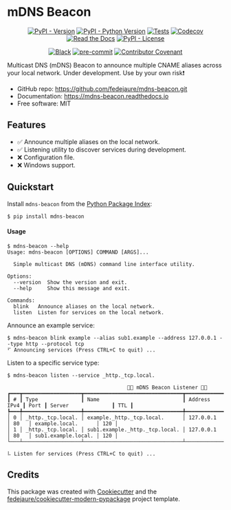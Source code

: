 # mDNS Beacon

<div align="center">

[![PyPI - Version](https://img.shields.io/pypi/v/mdns-beacon.svg)](https://pypi.python.org/pypi/mdns-beacon)
[![PyPI - Python Version](https://img.shields.io/pypi/pyversions/mdns-beacon.svg)](https://pypi.python.org/pypi/mdns-beacon)
[![Tests](https://github.com/fedejaure/mdns-beacon/workflows/tests/badge.svg)](https://github.com/fedejaure/mdns-beacon/actions?workflow=tests)
[![Codecov](https://codecov.io/gh/fedejaure/mdns-beacon/branch/main/graph/badge.svg)](https://codecov.io/gh/fedejaure/mdns-beacon)
[![Read the Docs](https://readthedocs.org/projects/mdns-beacon/badge/)](https://mdns-beacon.readthedocs.io/)
[![PyPI - License](https://img.shields.io/pypi/l/mdns-beacon.svg)](https://pypi.python.org/pypi/mdns-beacon)

[![Black](https://img.shields.io/badge/code%20style-black-000000.svg)](https://github.com/psf/black)
[![pre-commit](https://img.shields.io/badge/pre--commit-enabled-brightgreen?logo=pre-commit&logoColor=white)](https://github.com/pre-commit/pre-commit)
[![Contributor Covenant](https://img.shields.io/badge/Contributor%20Covenant-2.0-4baaaa.svg)](https://www.contributor-covenant.org/version/2/0/code_of_conduct/)

</div>

Multicast DNS (mDNS) Beacon to announce multiple CNAME aliases across your local network. Under development. Use by your own risk❗


* GitHub repo: <https://github.com/fedejaure/mdns-beacon.git>
* Documentation: <https://mdns-beacon.readthedocs.io>
* Free software: MIT


## Features

* ✅ Announce multiple aliases on the local network.
* ✅ Listening utility to discover services during development.
* ❌ Configuration file.
* ❌ Windows support.

## Quickstart

Install `mdns-beacon` from the [Python Package Index][pypi]:

```
$ pip install mdns-beacon
```

#### Usage

```
$ mdns-beacon --help
Usage: mdns-beacon [OPTIONS] COMMAND [ARGS]...

  Simple multicast DNS (mDNS) command line interface utility.

Options:
  --version  Show the version and exit.
  --help     Show this message and exit.

Commands:
  blink   Announce aliases on the local network.
  listen  Listen for services on the local network.
```

Announce an example service:

```
$ mdns-beacon blink example --alias sub1.example --address 127.0.0.1 --type http --protocol tcp
⠋ Announcing services (Press CTRL+C to quit) ...
```

Listen to a specific service type:

```
$ mdns-beacon listen --service _http._tcp.local.
                                                                                                            
                                       🚨📡 mDNS Beacon Listener 📡🚨                                       
┏━━━┳━━━━━━━━━━━━━━━━━━━┳━━━━━━━━━━━━━━━━━━━━━━━━━━━━━━━━┳━━━━━━━━━━━━━━┳━━━━━━┳━━━━━━━━━━━━━━━━━━━━━┳━━━━━┓
┃ # ┃ Type              ┃ Name                           ┃ Address IPv4 ┃ Port ┃ Server              ┃ TTL ┃
┡━━━╇━━━━━━━━━━━━━━━━━━━╇━━━━━━━━━━━━━━━━━━━━━━━━━━━━━━━━╇━━━━━━━━━━━━━━╇━━━━━━╇━━━━━━━━━━━━━━━━━━━━━╇━━━━━┩
│ 0 │ _http._tcp.local. │ example._http._tcp.local.      │ 127.0.0.1    │ 80   │ example.local.      │ 120 │
│ 1 │ _http._tcp.local. │ sub1.example._http._tcp.local. │ 127.0.0.1    │ 80   │ sub1.example.local. │ 120 │
└───┴───────────────────┴────────────────────────────────┴──────────────┴──────┴─────────────────────┴─────┘
                                                                                                            
⠧ Listen for services (Press CTRL+C to quit) ...
```

## Credits

This package was created with [Cookiecutter][cookiecutter] and the [fedejaure/cookiecutter-modern-pypackage][cookiecutter-modern-pypackage] project template.

[cookiecutter]: https://github.com/cookiecutter/cookiecutter
[cookiecutter-modern-pypackage]: https://github.com/fedejaure/cookiecutter-modern-pypackage
[pypi]: https://pypi.org/
